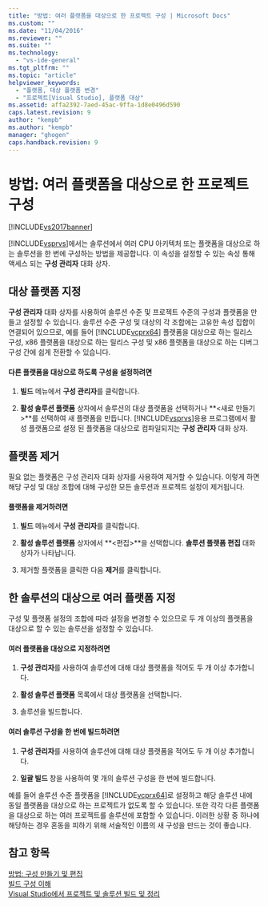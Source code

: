 ```yaml
---
title: "방법: 여러 플랫폼을 대상으로 한 프로젝트 구성 | Microsoft Docs"
ms.custom: ""
ms.date: "11/04/2016"
ms.reviewer: ""
ms.suite: ""
ms.technology: 
  - "vs-ide-general"
ms.tgt_pltfrm: ""
ms.topic: "article"
helpviewer_keywords: 
  - "플랫폼, 대상 플랫폼 변경"
  - "프로젝트[Visual Studio], 플랫폼 대상"
ms.assetid: affa2392-7aed-45ac-9ffa-1d8e0496d590
caps.latest.revision: 9
author: "kempb"
ms.author: "kempb"
manager: "ghogen"
caps.handback.revision: 9
---
```

# 방법: 여러 플랫폼을 대상으로 한 프로젝트 구성
[!INCLUDE[vs2017banner](../code-quality/includes/vs2017banner.md)]

[!INCLUDE[vsprvs](../code-quality/includes/vsprvs_md.md)]에서는 솔루션에서 여러 CPU 아키텍처 또는 플랫폼을 대상으로 하는 솔루션을 한 번에 구성하는 방법을 제공합니다.  이 속성을 설정할 수 있는 속성 통해 액세스 되는  **구성 관리자** 대화 상자.  
  
## 대상 플랫폼 지정  
 **구성 관리자** 대화 상자를 사용하여 솔루션 수준 및 프로젝트 수준의 구성과 플랫폼을 만들고 설정할 수 있습니다.  솔루션 수준 구성 및 대상의 각 조합에는 고유한 속성 집합이 연결되어 있으므로, 예를 들어 [!INCLUDE[vcprx64](../extensibility/internals/includes/vcprx64_md.md)] 플랫폼을 대상으로 하는 릴리스 구성, x86 플랫폼을 대상으로 하는 릴리스 구성 및 x86 플랫폼을 대상으로 하는 디버그 구성 간에 쉽게 전환할 수 있습니다.  
  
#### 다른 플랫폼을 대상으로 하도록 구성을 설정하려면  
  
1.  **빌드** 메뉴에서 **구성 관리자**를 클릭합니다.  
  
2.  **활성 솔루션 플랫폼** 상자에서 솔루션의 대상 플랫폼을 선택하거나 **\<새로 만들기\>**를 선택하여 새 플랫폼을 만듭니다.  [!INCLUDE[vsprvs](../code-quality/includes/vsprvs_md.md)]응용 프로그램에서 활성 플랫폼으로 설정 된 플랫폼을 대상으로 컴파일되지는  **구성 관리자** 대화 상자.  
  
## 플랫폼 제거  
 필요 없는 플랫폼은 구성 관리자 대화 상자를 사용하여 제거할 수 있습니다.  이렇게 하면 해당 구성 및 대상 조합에 대해 구성한 모든 솔루션과 프로젝트 설정이 제거됩니다.  
  
#### 플랫폼을 제거하려면  
  
1.  **빌드** 메뉴에서 **구성 관리자**를 클릭합니다.  
  
2.  **활성 솔루션 플랫폼** 상자에서 **\<편집\>**을 선택합니다.  **솔루션 플랫폼 편집** 대화 상자가 나타납니다.  
  
3.  제거할 플랫폼을 클릭한 다음 **제거**를 클릭합니다.  
  
## 한 솔루션의 대상으로 여러 플랫폼 지정  
 구성 및 플랫폼 설정의 조합에 따라 설정을 변경할 수 있으므로 두 개 이상의 플랫폼을 대상으로 할 수 있는 솔루션을 설정할 수 있습니다.  
  
#### 여러 플랫폼을 대상으로 지정하려면  
  
1.  **구성 관리자**를 사용하여 솔루션에 대해 대상 플랫폼을 적어도 두 개 이상 추가합니다.  
  
2.  **활성 솔루션 플랫폼** 목록에서 대상 플랫폼을 선택합니다.  
  
3.  솔루션을 빌드합니다.  
  
#### 여러 솔루션 구성을 한 번에 빌드하려면  
  
1.  **구성 관리자**를 사용하여 솔루션에 대해 대상 플랫폼을 적어도 두 개 이상 추가합니다.  
  
2.  **일괄 빌드** 창을 사용하여 몇 개의 솔루션 구성을 한 번에 빌드합니다.  
  
 예를 들어 솔루션 수준 플랫폼을 [!INCLUDE[vcprx64](../extensibility/internals/includes/vcprx64_md.md)]로 설정하고 해당 솔루션 내에 동일 플랫폼을 대상으로 하는 프로젝트가 없도록 할 수 있습니다.  또한 각각 다른 플랫폼을 대상으로 하는 여러 프로젝트를 솔루션에 포함할 수 있습니다.  이러한 상황 중 하나에 해당하는 경우 혼동을 피하기 위해 서술적인 이름의 새 구성을 만드는 것이 좋습니다.  
  
## 참고 항목  
 [방법: 구성 만들기 및 편집](../ide/how-to-create-and-edit-configurations.md)   
 [빌드 구성 이해](../ide/understanding-build-configurations.md)   
 [Visual Studio에서 프로젝트 및 솔루션 빌드 및 정리](../ide/building-and-cleaning-projects-and-solutions-in-visual-studio.md)